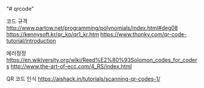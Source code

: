 "# qrcode" 

 코드 규격
http://www.partow.net/programming/polynomials/index.html#deg08
https://kennysoft.kr/qr_ko/qr1_kr.htm
https://www.thonky.com/qr-code-tutorial/introduction

에러정정 
https://en.wikiversity.org/wiki/Reed%E2%80%93Solomon_codes_for_coders
http://www.the-art-of-ecc.com/4_RS/index.html

QR 코드 인식
https://aishack.in/tutorials/scanning-qr-codes-1/

